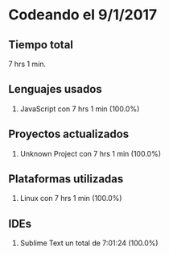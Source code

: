 # Codeando el 9/1/2017

## Tiempo total
7 hrs 1 min.

## Lenguajes usados
1. JavaScript con 7 hrs 1 min (100.0%)

## Proyectos actualizados
1. Unknown Project con 7 hrs 1 min (100.0%)

## Plataformas utilizadas
1. Linux con 7 hrs 1 min (100.0%)

## IDEs
1. Sublime Text un total de 7:01:24 (100.0%)
